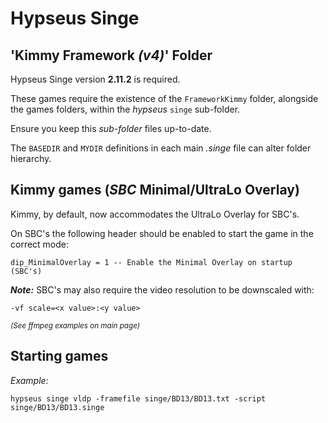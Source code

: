 # Hypseus Singe
  
## 'Kimmy Framework _(v4)_' Folder

Hypseus Singe version **2.11.2** is required.

These games require the existence of the `FrameworkKimmy` folder, alongside the games folders, within the _hypseus_ `singe` sub-folder.

Ensure you keep this _sub-folder_ files up-to-date.

The `BASEDIR` and `MYDIR` definitions in each main _.singe_ file can alter folder hierarchy.

## Kimmy games (_SBC_ Minimal/UltraLo Overlay)

Kimmy, by default, now accommodates the UltraLo Overlay for SBC's.

On SBC's the following header should be enabled to start the game in the correct mode:

    dip_MinimalOverlay = 1 -- Enable the Minimal Overlay on startup (SBC's)


**_Note:_** SBC's may also require the video resolution to be downscaled with:

    -vf scale=<x value>:<y value>

<sup>_(See ffmpeg examples on main page)_</sup>

## Starting games

_Example:_

`hypseus singe vldp -framefile singe/BD13/BD13.txt -script singe/BD13/BD13.singe`
